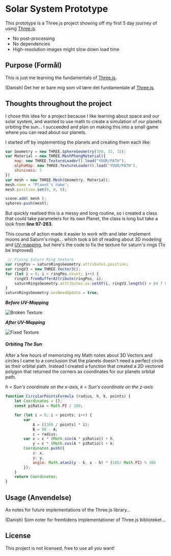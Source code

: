 # Solar System Prototype

This prototype is a Three.js project showing off my first 5 day journey of using [Three.js](https://threejs.org/).

* No post-processing
* No dependencies
* High-resolution images might slow down load time

## Purpose (Formål)

This is just me learning the fundamentals of [Three.js](https://threejs.org/).

(Danish) Det her er bare mig som vil lære det fundamentale af [Three.js](https://threejs.org/).

## Thoughts throughout the project
I chose this idea for a project because I like learning about space and our solar system, and wanted to use math to create a simulation of our planets orbiting the sun... I succeeded and plan on making this into a small game where you can read about our planets.

I started off by implementing the planets and creating them each like:
```javascript 
var Geometry = new THREE.SphereGeometry(300, 32, 32);
var Material = new THREE.MeshPhongMaterial({
    map: new THREE.TextureLoader().load("YOUR/PATH"),
    alphaMap: new THREE.TextureLoader().load("YOUR/PATH"),
    shininess: 5       
})
var mesh = new THREE.Mesh(Geometry, Material);
mesh.name = "Planet's name";
mesh.position.set(0, 0, 0);

scene.add( mesh );
spheres.push(mesh);
```
But quickly realised this is a messy and long routine, so i created a class that could take parameters for its own Planet, the class is long but take a look from **line 97-263**.

This course of action made it easier to work with and later implement moons and Saturn's rings... which took a bit of reading about 3D modeling and [UV-mapping](https://en.wikipedia.org/wiki/UV_mapping), but here's the code to fix the texture for saturn's rings (To be improved)

```javascript 
 // Fixing Saturn Ring texture
var ringPos = saturnRingsGeometry.attributes.position;
var ringV3 = new THREE.Vector3();
for (let i = 0; i < ringPos.count; i++) {
    ringV3.fromBufferAttribute(ringPos, i);
    saturnRingsGeometry.attributes.uv.setXY(i, ringV3.length() < 84 ? 0 : 1, 1)
}
saturnRingsGeometry.uvsNeedUpdate = true;
```

***Before UV-Mapping***

![Broken Texture](https://imgur.com/KS2k4u9.png)

***After UV-Mapping***

![Fixed Texture](https://imgur.com/TR18JsJ.png)

#### Orbiting *The Sun*

After a few hours of memorizing my Math notes about 3D Vectors and circles I came to a conclusion that the planets doesn't need a perfect circle as their orbital path. 
Instead I created a function that created a 2D vectored polygon that returned the corners as coordinates for our planets orbital path. 

*h = Sun's coordinate on the x-axis, k = Sun's coordinate on the z-axis*

```javascript
function CircularPointsFormula (radius, h, k, points) {
    let Coordinates = [];
    const piRatio = Math.PI / 180;

    for (let i = 0; i < points; i++) {
        var 
            A = ((360 / points) * i);
            B = 90 - A;
            c = radius;
        var x = c * (Math.sin(A * piRatio)) + h,
            y = c * (Math.cos(A * piRatio)) + k;
        Coordinates.push({
            x: x,
            y: y,
            angle: Math.atan2(y - k, x - h) * (180/ Math.PI) % 360
        });
    }
    return Coordinates;
}
```

## Usage (Anvendelse)
As notes for future implementations of the Three.js library...

(Danish) Som noter for fremtidens implementationer of Three.js biblioteket...

## License
This project is not licensed, free to use all you want!
